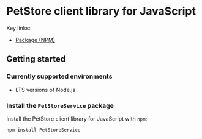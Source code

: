 # PetStore client library for JavaScript



Key links:

- [Package (NPM)](https://www.npmjs.com/package/PetStoreService)

## Getting started

### Currently supported environments

- LTS versions of Node.js

### Install the `PetStoreService` package

Install the PetStore client library for JavaScript with `npm`:

```bash
npm install PetStoreService
```
